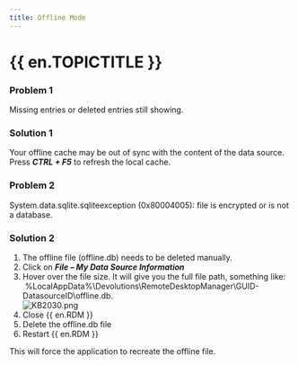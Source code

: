 ```yaml
---
title: Offline Mode
---
```

# {{ en.TOPICTITLE }}
### Problem 1
Missing entries or deleted entries still showing.
### Solution 1
Your offline cache may be out of sync with the content of the data source. Press ***CTRL + F5*** to refresh the local cache.
### Problem 2
System.data.sqlite.sqliteexception (0x80004005): file is encrypted or is not a database.
### Solution 2
1. The offline file (offline.db) needs to be deleted manually.
1. Click on ***File – My Data Source Information***
1. Hover over the file size. It will give you the full file path, something like:  %LocalAppData%\Devolutions\RemoteDesktopManager\GUID-DatasourceID\offline.db.  
![KB2030.png](/img/en/kb/KB2030.png)
1. Close {{ en.RDM }}
1. Delete the offline.db file
1. Restart {{ en.RDM }}  

This will force the application to recreate the offline file.

